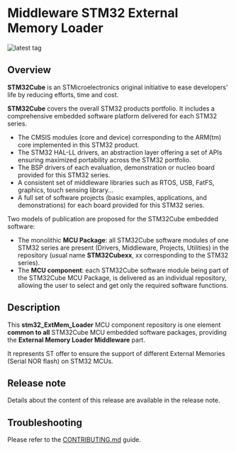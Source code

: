 # Middleware STM32 External Memory Loader

![latest tag](https://img.shields.io/github/v/tag/STMicroelectronics/stm32_mw_extmem.svg?color=brightgreen)

## Overview

**STM32Cube** is an STMicroelectronics original initiative to ease developers' life by reducing efforts, time and cost.

**STM32Cube** covers the overall STM32 products portfolio. It includes a comprehensive embedded software platform delivered for each STM32 series.
   * The CMSIS modules (core and device) corresponding to the ARM(tm) core implemented in this STM32 product.
   * The STM32 HAL-LL drivers, an abstraction layer offering a set of APIs ensuring maximized portability across the STM32 portfolio.
   * The BSP drivers of each evaluation, demonstration or nucleo board provided for this STM32 series.
   * A consistent set of middleware libraries such as RTOS, USB, FatFS, graphics, touch sensing library...
   * A full set of software projects (basic examples, applications, and demonstrations) for each board provided for this STM32 series.

Two models of publication are proposed for the STM32Cube embedded software:
   * The monolithic **MCU Package**: all STM32Cube software modules of one STM32 series are present (Drivers, Middleware, Projects, Utilities) in the repository (usual name **STM32Cubexx**, xx corresponding to the STM32 series).
   * The **MCU component**: each STM32Cube software module being part of the STM32Cube MCU Package, is delivered as an individual repository, allowing the user to select and get only the required software functions.

## Description

This **stm32_ExtMem_Loader** MCU component repository is one element **common to all** STM32Cube MCU embedded software packages, providing the **External Memory Loader Middleware** part.

It represents ST offer to ensure the support of different External Memories (Serial NOR flash) on STM32 MCUs.

## Release note

Details about the content of this release are available in the release note.

## Troubleshooting

Please refer to the [CONTRIBUTING.md](CONTRIBUTING.md) guide.
